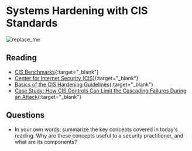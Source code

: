# Systems Hardening with CIS Standards 

![replace_me](https://codeworks.blob.core.windows.net/public/assets/img/illustrations/placeholder.svg)

## Reading

- [CIS Benchmarks](https://www.ibm.com/cloud/learn/cis-benchmarks){:target="_blank"}
- [Center for Internet Security (CIS)](https://www.cisecurity.org/){:target="_blank"}
- [Basics of the CIS Hardening Guidelines](https://blog.rsisecurity.com/basics-of-the-cis-hardening-guidelines/){:target="_blank"}
- [Case Study: How CIS Controls Can Limit the Cascading Failures During an Attack](https://www.sans.org/reading-room/whitepapers/casestudies/case-study-cis-controls-limit-cascading-failures-attack-36957){:target="_blank"}



## Questions
- In your own words, summarize the key concepts covered in today's reading. Why are these concepts useful to a security practitioner, and what are its components?

